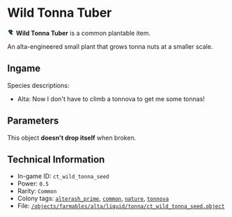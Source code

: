 # Wild Tonna Tuber

<img src="https://raw.githubusercontent.com/Ceterai/Enternia/main/objects/farmables/alta/liquid/tonna/icon.png" alt="Wild Tonna Tuber icon" loading="lazy" height=16px width="auto" /> **Wild Tonna Tuber** is a common plantable item.

An alta-engineered small plant that grows tonna nuts at a smaller scale.

## Ingame

Species descriptions:

- Alta: Now I don't have to climb a tonnova to get me some tonnas!

## Parameters

This object **doesn't drop itself** when broken.

## Technical Information

- In-game ID: `ct_wild_tonna_seed`
- Power: `0.5`
- Rarity: `Common`
- Colony tags: [`alterash_prime`](https://ceterai.github.io/MyEnternia/Wiki/Tags/AlterashPrime), [`common`](https://ceterai.github.io/MyEnternia/Wiki/Tags/Common), [`nature`](https://ceterai.github.io/MyEnternia/Wiki/Tags/Nature), [`tonnova`](https://ceterai.github.io/MyEnternia/Wiki/Tags/Tonnova)
- File: [`/objects/farmables/alta/liquid/tonna/ct_wild_tonna_seed.object`](https://github.com/Ceterai/Enternia/blob/main/objects/farmables/alta/liquid/tonna/ct_wild_tonna_seed.object)
